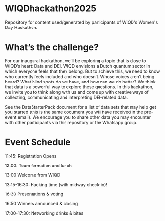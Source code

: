 # WIQDhackathon2025
Repository for content used/generated by participants of WIQD's Women's Day Hackathon.

# What’s the challenge?
For our inaugural hackathon, we’ll be exploring a topic that is close to WIQD’s heart: Data and DEI. WIQD envisions a Dutch quantum sector in which everyone feels that they belong. But to achieve this, we need to know who currently feels included and who doesn’t. Whose voices aren’t being heard? What blind spots do we have, and how can we do better? We think that data is a powerful way to explore these questions. In this hackathon, we invite you to think along with us and come up with creative ways of collecting, communicating and interpreting DEI-related data.

See the DataStarterPack document for a list of data sets that may help get you started (this is the same document you will have received in the pre-event email). We encourage you to share other data you may encounter with other participants via this repository or the Whatsapp group.

# Event Schedule
11:45: Registration Opens

12:00: Team formation and lunch

13:00 Welcome from WIQD

13:15-16:30: Hacking time (with midway check-in)!

16:30 Presentations & voting

16:50 Winners announced & closing

17:00-17:30: Networking drinks & bites

